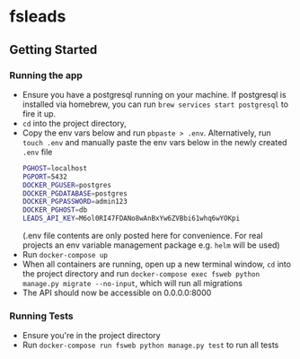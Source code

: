 # fsleads

## Getting Started

### Running the app

- Ensure you have a postgresql running on your machine. If postgresql is installed via homebrew, you can run `brew services start postgresql` to fire it up.
- `cd` into the project directory, 
- Copy the env vars below and run `pbpaste > .env`. Alternatively, run `touch .env` and manually paste the env vars below in the newly created `.env` file
    ```bash
    PGHOST=localhost
    PGPORT=5432
    DOCKER_PGUSER=postgres
    DOCKER_PGDATABASE=postgres
    DOCKER_PGPASSWORD=admin123
    DOCKER_PGHOST=db
    LEADS_API_KEY=M6ol0RI47FDANo8wAnBxYw6ZVBbi61whq6wYOKpi
    ```
    (.env file contents are only posted here for convenience. For real projects an env variable management package e.g. `helm` will be used)
- Run `docker-compose up`
- When all containers are running, open up a new terminal window, `cd` into the project directory and run `docker-compose exec fsweb python manage.py migrate --no-input`, which will run all migrations
- The API should now be accessible on 0.0.0.0:8000

### Running Tests

- Ensure you're in the project directory
- Run `docker-compose run fsweb python manage.py test` to run all tests

